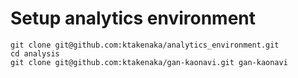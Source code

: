 # Setup analytics environment
```
git clone git@github.com:ktakenaka/analytics_environment.git
cd analysis
git clone git@github.com:ktakenaka/gan-kaonavi.git gan-kaonavi
```
